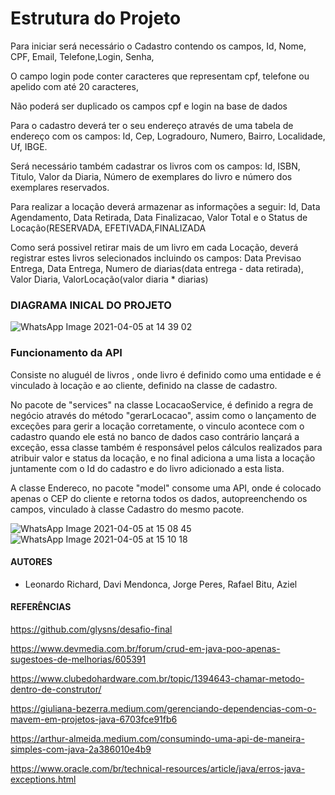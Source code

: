 # Estrutura do Projeto

Para iniciar será necessário o Cadastro contendo os campos, Id, Nome, CPF, Email, Telefone,Login, Senha,

O campo login pode conter caracteres que representam cpf, telefone ou apelido com até 20 caracteres,

Não poderá ser duplicado os campos cpf e login na base de dados

Para o cadastro deverá ter o seu endereço através de uma tabela de endereço com os campos: Id, Cep, Logradouro, Numero, Bairro, Localidade, Uf, IBGE.

Será necessário também cadastrar os livros com os campos: Id, ISBN, Titulo, Valor da Diaria, Número de exemplares do livro e número dos exemplares reservados.

Para realizar a locação deverá armazenar as informações a seguir: Id, Data Agendamento, Data Retirada, Data Finalizacao,  Valor Total e o Status de Locação(RESERVADA, EFETIVADA,FINALIZADA

Como será possivel retirar mais de um livro em cada Locação, deverá registrar estes livros selecionados incluindo os campos: Data Previsao Entrega, Data Entrega, Numero de diarias(data entrega - data retirada), Valor Diaria, ValorLocação(valor diaria * diarias)



### DIAGRAMA INICAL DO PROJETO

![WhatsApp Image 2021-04-05 at 14 39 02](https://user-images.githubusercontent.com/77279633/113605254-c8f9d900-961c-11eb-9d56-18dcf3d130c8.jpeg)



### Funcionamento da API

Consiste no aluguél de livros , onde livro é definido como uma entidade e é vinculado à locação e ao cliente, definido na classe de cadastro.

No pacote de "services" na classe LocacaoService, é definido a regra de negócio através do método "gerarLocacao", assim como o lançamento de exceções para gerir a locação corretamente, o vinculo acontece com
o cadastro quando ele está no banco de dados caso contrário lançará a exceção, essa classe também é responsável pelos cálculos realizados para atribuir valor e status da locação,
e no final adiciona a uma lista a locação juntamente com o Id do cadastro e do livro adicionado a esta lista.

A classe Endereco, no pacote "model" consome uma API, onde é colocado apenas o CEP do cliente e retorna todos os dados, autopreenchendo os campos, vinculado à classe Cadastro do mesmo pacote.

![WhatsApp Image 2021-04-05 at 15 08 45](https://user-images.githubusercontent.com/77279633/113608402-edf04b00-9620-11eb-9c1c-a6ceb95fbc5c.jpeg)
![WhatsApp Image 2021-04-05 at 15 10 18](https://user-images.githubusercontent.com/77279633/113608533-19733580-9621-11eb-87f1-2dc46d270f30.jpeg)


#### AUTORES
- Leonardo Richard, Davi Mendonca, Jorge Peres, Rafael Bitu, Aziel

#### REFERÊNCIAS

https://github.com/glysns/desafio-final

https://www.devmedia.com.br/forum/crud-em-java-poo-apenas-sugestoes-de-melhorias/605391

https://www.clubedohardware.com.br/topic/1394643-chamar-metodo-dentro-de-construtor/

https://giuliana-bezerra.medium.com/gerenciando-dependencias-com-o-mavem-em-projetos-java-6703fce91fb6

https://arthur-almeida.medium.com/consumindo-uma-api-de-maneira-simples-com-java-2a386010e4b9

https://www.oracle.com/br/technical-resources/article/java/erros-java-exceptions.html

